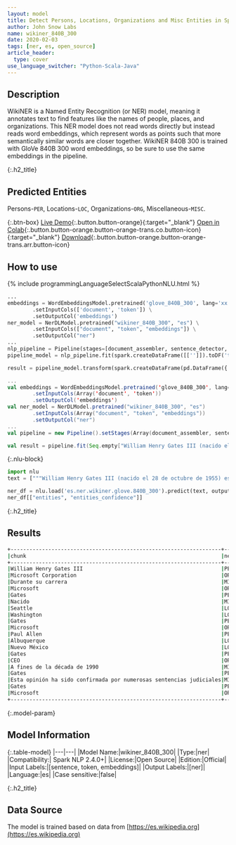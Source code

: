```yaml
---
layout: model
title: Detect Persons, Locations, Organizations and Misc Entities in Spanish (WikiNER 840B 300)
author: John Snow Labs
name: wikiner_840B_300
date: 2020-02-03
tags: [ner, es, open_source]
article_header:
  type: cover
use_language_switcher: "Python-Scala-Java"
---
```


## Description
WikiNER is a Named Entity Recognition (or NER) model, meaning it annotates text to find features like the names of people, places, and organizations. This NER model does not read words directly but instead reads word embeddings, which represent words as points such that more semantically similar words are closer together. WikiNER 840B 300 is trained with GloVe 840B 300 word embeddings, so be sure to use the same embeddings in the pipeline.

{:.h2_title}
## Predicted Entities 
Persons-`PER`, Locations-`LOC`, Organizations-`ORG`, Miscellaneous-`MISC`.


{:.btn-box}
[Live Demo](https://demo.johnsnowlabs.com/public/NER_ES){:.button.button-orange}{:target="_blank"}
[Open in Colab](https://colab.research.google.com/github/JohnSnowLabs/spark-nlp-workshop/blob/master/tutorials/streamlit_notebooks/NER_ES.ipynb){:.button.button-orange.button-orange-trans.co.button-icon}{:target="_blank"}
[Download](https://s3.amazonaws.com/auxdata.johnsnowlabs.com/public/models/wikiner_840B_300_es_2.4.0_2.4_1581971942091.zip){:.button.button-orange.button-orange-trans.arr.button-icon}

## How to use 

<div class="tabs-box" markdown="1">

{% include programmingLanguageSelectScalaPythonNLU.html %}

```python
...
embeddings = WordEmbeddingsModel.pretrained('glove_840B_300', lang='xx') \
        .setInputCols(['document', 'token']) \
        .setOutputCol('embeddings')
ner_model = NerDLModel.pretrained("wikiner_840B_300", "es") \
        .setInputCols(["document", "token", "embeddings"]) \
        .setOutputCol("ner")
...        
nlp_pipeline = Pipeline(stages=[document_assembler, sentence_detector, tokenizer, embeddings, ner_model, ner_converter])
pipeline_model = nlp_pipeline.fit(spark.createDataFrame([['']]).toDF('text'))

result = pipeline_model.transform(spark.createDataFrame(pd.DataFrame({'text': ["""William Henry Gates III (nacido el 28 de octubre de 1955) es un magnate de los negocios, desarrollador de software, inversor y filántropo estadounidense. Es mejor conocido como el cofundador de Microsoft Corporation. Durante su carrera en Microsoft, Gates ocupó los cargos de presidente, director ejecutivo (CEO), presidente y arquitecto de software en jefe, y también fue el mayor accionista individual hasta mayo de 2014. Es uno de los empresarios y pioneros más conocidos de revolución de la microcomputadora de los años setenta y ochenta. Nacido y criado en Seattle, Washington, Gates cofundó Microsoft con su amigo de la infancia Paul Allen en 1975, en Albuquerque, Nuevo México; se convirtió en la compañía de software de computadora personal más grande del mundo. Gates dirigió la compañía como presidente y CEO hasta que dejó el cargo de CEO en enero de 2000, pero siguió siendo presidente y se convirtió en el arquitecto jefe de software. A fines de la década de 1990, Gates había sido criticado por sus tácticas comerciales, que se han considerado anticompetitivas. Esta opinión ha sido confirmada por numerosas sentencias judiciales. En junio de 2006, Gates anunció que haría la transición a un puesto de medio tiempo en Microsoft y trabajaría a tiempo completo en la Fundación Bill y Melinda Gates, la fundación caritativa privada que él y su esposa, Melinda Gates, establecieron en 2000. Poco a poco transfirió sus deberes a Ray Ozzie y Craig Mundie. Renunció como presidente de Microsoft en febrero de 2014 y asumió un nuevo cargo como asesor tecnológico para apoyar al recién nombrado CEO Satya Nadella."""]})))
```

```scala
...
val embeddings = WordEmbeddingsModel.pretrained('glove_840B_300', lang='xx')
        .setInputCols(Array('document', 'token'))
        .setOutputCol('embeddings')
val ner_model = NerDLModel.pretrained("wikiner_840B_300", "es")
        .setInputCols(Array("document", "token", "embeddings"))
        .setOutputCol("ner")
...
val pipeline = new Pipeline().setStages(Array(document_assembler, sentence_detector, tokenizer, embeddings, ner_model, ner_converter))

val result = pipeline.fit(Seq.empty["William Henry Gates III (nacido el 28 de octubre de 1955) es un magnate de los negocios, desarrollador de software, inversor y filántropo estadounidense. Es mejor conocido como el cofundador de Microsoft Corporation. Durante su carrera en Microsoft, Gates ocupó los cargos de presidente, director ejecutivo (CEO), presidente y arquitecto de software en jefe, y también fue el mayor accionista individual hasta mayo de 2014. Es uno de los empresarios y pioneros más conocidos de revolución de la microcomputadora de los años setenta y ochenta. Nacido y criado en Seattle, Washington, Gates cofundó Microsoft con su amigo de la infancia Paul Allen en 1975, en Albuquerque, Nuevo México; se convirtió en la compañía de software de computadora personal más grande del mundo. Gates dirigió la compañía como presidente y CEO hasta que dejó el cargo de CEO en enero de 2000, pero siguió siendo presidente y se convirtió en el arquitecto jefe de software. A fines de la década de 1990, Gates había sido criticado por sus tácticas comerciales, que se han considerado anticompetitivas. Esta opinión ha sido confirmada por numerosas sentencias judiciales. En junio de 2006, Gates anunció que haría la transición a un puesto de medio tiempo en Microsoft y trabajaría a tiempo completo en la Fundación Bill y Melinda Gates, la fundación caritativa privada que él y su esposa, Melinda Gates, establecieron en 2000. Poco a poco transfirió sus deberes a Ray Ozzie y Craig Mundie. Renunció como presidente de Microsoft en febrero de 2014 y asumió un nuevo cargo como asesor tecnológico para apoyar al recién nombrado CEO Satya Nadella."].toDS.toDF("text")).transform(data)
```

{:.nlu-block}
```python
import nlu
text = ["""William Henry Gates III (nacido el 28 de octubre de 1955) es un magnate de los negocios, desarrollador de software, inversor y filántropo estadounidense. Es mejor conocido como el cofundador de Microsoft Corporation. Durante su carrera en Microsoft, Gates ocupó los cargos de presidente, director ejecutivo (CEO), presidente y arquitecto de software en jefe, y también fue el mayor accionista individual hasta mayo de 2014. Es uno de los empresarios y pioneros más conocidos de revolución de la microcomputadora de los años setenta y ochenta. Nacido y criado en Seattle, Washington, Gates cofundó Microsoft con su amigo de la infancia Paul Allen en 1975, en Albuquerque, Nuevo México; se convirtió en la compañía de software de computadora personal más grande del mundo. Gates dirigió la compañía como presidente y CEO hasta que dejó el cargo de CEO en enero de 2000, pero siguió siendo presidente y se convirtió en el arquitecto jefe de software. A fines de la década de 1990, Gates había sido criticado por sus tácticas comerciales, que se han considerado anticompetitivas. Esta opinión ha sido confirmada por numerosas sentencias judiciales. En junio de 2006, Gates anunció que haría la transición a un puesto de medio tiempo en Microsoft y trabajaría a tiempo completo en la Fundación Bill y Melinda Gates, la fundación caritativa privada que él y su esposa, Melinda Gates, establecieron en 2000. Poco a poco transfirió sus deberes a Ray Ozzie y Craig Mundie. Renunció como presidente de Microsoft en febrero de 2014 y asumió un nuevo cargo como asesor tecnológico para apoyar al recién nombrado CEO Satya Nadella."""]

ner_df = nlu.load('es.ner.wikiner.glove.840B_300').predict(text, output_level = "chunk")
ner_df[["entities", "entities_confidence"]]
```

</div>

{:.h2_title}
## Results

```bash
+-------------------------------------------------------------------+---------+
|chunk                                                              |ner_label|
+-------------------------------------------------------------------+---------+
|William Henry Gates III                                            |PER      |
|Microsoft Corporation                                              |ORG      |
|Durante su carrera                                                 |MISC     |
|Microsoft                                                          |ORG      |
|Gates                                                              |PER      |
|Nacido                                                             |MISC     |
|Seattle                                                            |LOC      |
|Washington                                                         |LOC      |
|Gates                                                              |PER      |
|Microsoft                                                          |ORG      |
|Paul Allen                                                         |PER      |
|Albuquerque                                                        |LOC      |
|Nuevo México                                                       |LOC      |
|Gates                                                              |PER      |
|CEO                                                                |ORG      |
|A fines de la década de 1990                                       |MISC     |
|Gates                                                              |PER      |
|Esta opinión ha sido confirmada por numerosas sentencias judiciales|MISC     |
|Gates                                                              |PER      |
|Microsoft                                                          |ORG      |
+-------------------------------------------------------------------+---------+
```

{:.model-param}
## Model Information

{:.table-model}
|---|---|
|Model Name:|wikiner_840B_300|
|Type:|ner|
|Compatibility:| Spark NLP 2.4.0+|
|License:|Open Source|
|Edition:|Official|
|Input Labels:|[sentence, token, embeddings]|
|Output Labels:|[ner]|
|Language:|es|
|Case sensitive:|false|


{:.h2_title}
## Data Source
The model is trained based on data from [https://es.wikipedia.org](https://es.wikipedia.org)